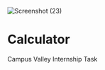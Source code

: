 ![Screenshot (23)](https://github.com/Sahitya41/Calculator/assets/162334954/6ed5466f-a28c-487e-897b-c9347b385e86)
# Calculator
 Campus Valley Internship Task
